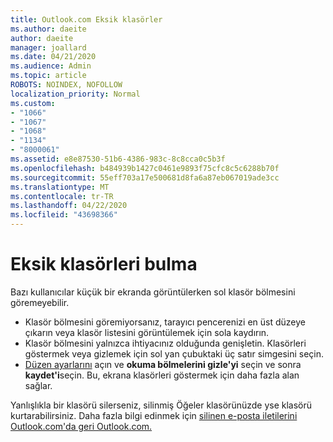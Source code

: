 ```yaml
---
title: Outlook.com Eksik klasörler
ms.author: daeite
author: daeite
manager: joallard
ms.date: 04/21/2020
ms.audience: Admin
ms.topic: article
ROBOTS: NOINDEX, NOFOLLOW
localization_priority: Normal
ms.custom:
- "1066"
- "1067"
- "1068"
- "1134"
- "8000061"
ms.assetid: e8e87530-51b6-4386-983c-8c8cca0c5b3f
ms.openlocfilehash: b484939b1427c0461e9893f75cfc8c5c6288b70f
ms.sourcegitcommit: 55eff703a17e500681d8fa6a87eb067019ade3cc
ms.translationtype: MT
ms.contentlocale: tr-TR
ms.lasthandoff: 04/22/2020
ms.locfileid: "43698366"
---
```

# <a name="find-missing-folders"></a>Eksik klasörleri bulma

Bazı kullanıcılar küçük bir ekranda görüntülerken sol klasör bölmesini göremeyebilir.

- Klasör bölmesini göremiyorsanız, tarayıcı pencerenizi en üst düzeye çıkarın veya klasör listesini görüntülemek için sola kaydırın.
- Klasör bölmesini yalnızca ihtiyacınız olduğunda genişletin. Klasörleri göstermek veya gizlemek için sol yan çubuktaki üç satır simgesini seçin.
- [Düzen ayarlarını](https://outlook.live.com/mail/options/mail/layout) açın ve **okuma bölmelerini gizle'yi** seçin ve sonra **kaydet'i**seçin. Bu, ekrana klasörleri göstermek için daha fazla alan sağlar.

Yanlışlıkla bir klasörü silerseniz, silinmiş Öğeler klasörünüzde yse klasörü kurtarabilirsiniz. Daha fazla bilgi edinmek için [silinen e-posta iletilerini Outlook.com'da geri Outlook.com.](https://support.office.com/article/cf06ab1b-ae0b-418c-a4d9-4e895f83ed50)
